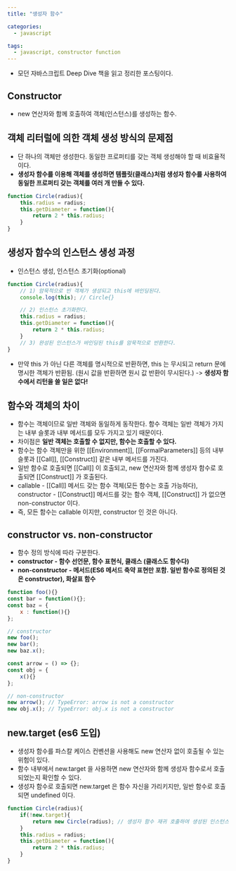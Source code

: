 ```yaml
---
title: "생성자 함수"

categories:
  - javascript

tags:
  - javascript, constructor function
---
```


- 모던 자바스크립트 Deep Dive 책을 읽고 정리한 포스팅이다.

## Constructor
- new 연산자와 함께 호출하여 객체(인스턴스)를 생성하는 함수. 

## 객체 리터럴에 의한 객체 생성 방식의 문제점
- 단 하나의 객체만 생성한다. 동일한 프로퍼티를 갖는 객체 생성해야 할 때 비효율적이다.
- **생성자 함수를 이용해 객체를 생성하면 템플릿(클래스)처럼 생성자 함수를 사용하여 동일한 프로퍼티 갖는 객체를 여러 개 만들 수 있다.**

```javascript
function Circle(radius){
    this.radius = radius;
    this.getDiameter = function(){
        return 2 * this.radius;
    }
}
```

## 생성자 함수의 인스턴스 생성 과정
- 인스턴스 생성, 인스턴스 초기화(optional)
  
```javascript
function Circle(radius){
    // 1) 암묵적으로 빈 객체가 생성되고 this에 바인딩된다.
    console.log(this); // Circle{}

    // 2) 인스턴스 초기화한다.
    this.radius = radius;
    this.getDiameter = function(){
        return 2 * this.radius;
    }
    // 3) 완성된 인스턴스가 바인딩된 this를 암묵적으로 반환한다.
}
```
- 만약 this 가 아닌 다른 객체를 명시적으로 반환하면, this 는 무시되고 return 문에 명시한 객체가 반환됨. (원시 값을 반환하면 원시 값 반환이 무시된다.) -> **생성자 함수에서 리턴을 쓸 일은 없다!**

## 함수와 객체의 차이
- 함수는 객체이므로 일반 객체와 동일하게 동작한다. 함수 객체는 일반 객체가 가지는 내부 슬롯과 내부 메서드를 모두 가지고 있기 때문이다.
- 차이점은 **일반 객체는 호출할 수 없지만, 함수는 호출할 수 있다.**
- 함수는 함수 객체만을 위한 [[Environment]], [[FormalParameters]] 등의 내부 슬롯과 [[Call]], [[Construct]] 같은 내부 메서드를 가진다.
- 일반 함수로 호출되면 [[Call]] 이 호출되고, new 연산자와 함께 생성자 함수로 호출되면 [[Construct]] 가 호출된다.
- callable - [[Call]] 메서드 갖는 함수 객체(모든 함수는 호출 가능하다), constructor - [[Construct]] 메서드를 갖는 함수 객체, [[Construct]] 가 없으면 non-constructor 이다.
- 즉, 모든 함수는 callable 이지만, constructor 인 것은 아니다.

## constructor vs. non-constructor
- 함수 정의 방식에 따라 구분한다.
- **constructor - 함수 선언문, 함수 표현식, 클래스 (클래스도 함수다)**
- **non-constructor - 메서드(ES6 메서드 축약 표현만 포함. 일반 함수로 정의된 것은 constructor), 화살표 함수**

```javascript
function foo(){}
const bar = function(){};
const baz = {
    x : function(){}
};

// constructor
new foo();
new bar();
new baz.x();

const arrow = () => {};
const obj = {
    x(){}
};

// non-constructor
new arrow(); // TypeError: arrow is not a constructor
new obj.x(); // TypeError: obj.x is not a constructor
```

## new.target (es6 도입)
- 생성자 함수를 파스칼 케이스 컨벤션을 사용해도 new 연산자 없이 호출될 수 있는 위험이 있다.
- 함수 내부에서 new.target 을 사용하면 new 연산자와 함께 생성자 함수로서 호출되었는지 확인할 수 있다.
- 생성자 함수로 호출되면 new.target 은 함수 자신을 가리키지만, 일반 함수로 호출되면 undefined 이다.

```javascript
function Circle(radius){
    if(!new.target){
        return new Circle(radius); // 생성자 함수 재귀 호출하여 생성된 인스턴스 반환한다.
    }
    this.radius = radius;
    this.getDiameter = function(){
        return 2 * this.radius;
    }
}
```